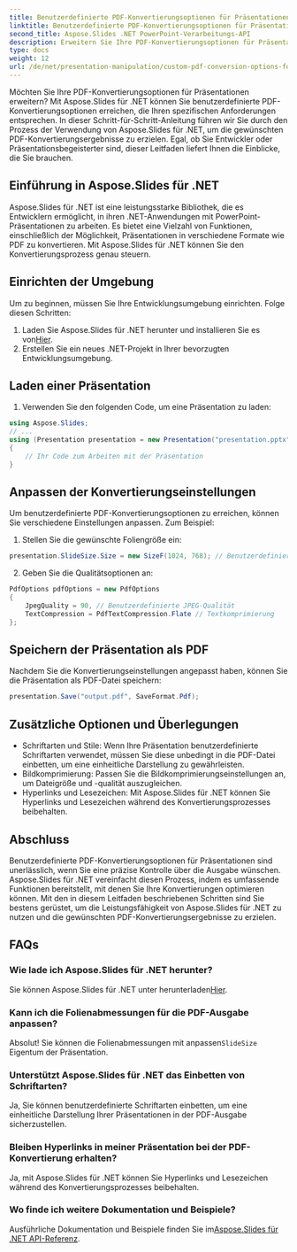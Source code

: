 ```yaml
---
title: Benutzerdefinierte PDF-Konvertierungsoptionen für Präsentationen
linktitle: Benutzerdefinierte PDF-Konvertierungsoptionen für Präsentationen
second_title: Aspose.Slides .NET PowerPoint-Verarbeitungs-API
description: Erweitern Sie Ihre PDF-Konvertierungsoptionen für Präsentationen mit Aspose.Slides für .NET. In dieser Schritt-für-Schritt-Anleitung erfahren Sie, wie Sie benutzerdefinierte PDF-Konvertierungseinstellungen erreichen und so eine präzise Kontrolle über Ihre Ausgabe gewährleisten. Optimieren Sie noch heute Ihre Präsentationskonvertierungen.
type: docs
weight: 12
url: /de/net/presentation-manipulation/custom-pdf-conversion-options-for-presentations/
---
```


Möchten Sie Ihre PDF-Konvertierungsoptionen für Präsentationen erweitern? Mit Aspose.Slides für .NET können Sie benutzerdefinierte PDF-Konvertierungsoptionen erreichen, die Ihren spezifischen Anforderungen entsprechen. In dieser Schritt-für-Schritt-Anleitung führen wir Sie durch den Prozess der Verwendung von Aspose.Slides für .NET, um die gewünschten PDF-Konvertierungsergebnisse zu erzielen. Egal, ob Sie Entwickler oder Präsentationsbegeisterter sind, dieser Leitfaden liefert Ihnen die Einblicke, die Sie brauchen.

## Einführung in Aspose.Slides für .NET

Aspose.Slides für .NET ist eine leistungsstarke Bibliothek, die es Entwicklern ermöglicht, in ihren .NET-Anwendungen mit PowerPoint-Präsentationen zu arbeiten. Es bietet eine Vielzahl von Funktionen, einschließlich der Möglichkeit, Präsentationen in verschiedene Formate wie PDF zu konvertieren. Mit Aspose.Slides für .NET können Sie den Konvertierungsprozess genau steuern.

## Einrichten der Umgebung

Um zu beginnen, müssen Sie Ihre Entwicklungsumgebung einrichten. Folge diesen Schritten:

1.  Laden Sie Aspose.Slides für .NET herunter und installieren Sie es von[Hier](https://releases.aspose.com/slides/net/).
2. Erstellen Sie ein neues .NET-Projekt in Ihrer bevorzugten Entwicklungsumgebung.

## Laden einer Präsentation

1. Verwenden Sie den folgenden Code, um eine Präsentation zu laden:

```csharp
using Aspose.Slides;
// ...
using (Presentation presentation = new Presentation("presentation.pptx"))
{
    // Ihr Code zum Arbeiten mit der Präsentation
}
```

## Anpassen der Konvertierungseinstellungen

Um benutzerdefinierte PDF-Konvertierungsoptionen zu erreichen, können Sie verschiedene Einstellungen anpassen. Zum Beispiel:

1. Stellen Sie die gewünschte Foliengröße ein:

```csharp
presentation.SlideSize.Size = new SizeF(1024, 768); // Benutzerdefiniertes Format
```

2. Geben Sie die Qualitätsoptionen an:

```csharp
PdfOptions pdfOptions = new PdfOptions
{
    JpegQuality = 90, // Benutzerdefinierte JPEG-Qualität
    TextCompression = PdfTextCompression.Flate // Textkomprimierung
};
```

## Speichern der Präsentation als PDF

Nachdem Sie die Konvertierungseinstellungen angepasst haben, können Sie die Präsentation als PDF-Datei speichern:

```csharp
presentation.Save("output.pdf", SaveFormat.Pdf);
```

## Zusätzliche Optionen und Überlegungen

- Schriftarten und Stile: Wenn Ihre Präsentation benutzerdefinierte Schriftarten verwendet, müssen Sie diese unbedingt in die PDF-Datei einbetten, um eine einheitliche Darstellung zu gewährleisten.
- Bildkomprimierung: Passen Sie die Bildkomprimierungseinstellungen an, um Dateigröße und -qualität auszugleichen.
- Hyperlinks und Lesezeichen: Mit Aspose.Slides für .NET können Sie Hyperlinks und Lesezeichen während des Konvertierungsprozesses beibehalten.

## Abschluss

Benutzerdefinierte PDF-Konvertierungsoptionen für Präsentationen sind unerlässlich, wenn Sie eine präzise Kontrolle über die Ausgabe wünschen. Aspose.Slides für .NET vereinfacht diesen Prozess, indem es umfassende Funktionen bereitstellt, mit denen Sie Ihre Konvertierungen optimieren können. Mit den in diesem Leitfaden beschriebenen Schritten sind Sie bestens gerüstet, um die Leistungsfähigkeit von Aspose.Slides für .NET zu nutzen und die gewünschten PDF-Konvertierungsergebnisse zu erzielen.


## FAQs

### Wie lade ich Aspose.Slides für .NET herunter?

 Sie können Aspose.Slides für .NET unter herunterladen[Hier](https://releases.aspose.com/slides/net/).

### Kann ich die Folienabmessungen für die PDF-Ausgabe anpassen?

 Absolut! Sie können die Folienabmessungen mit anpassen`SlideSize` Eigentum der Präsentation.

### Unterstützt Aspose.Slides für .NET das Einbetten von Schriftarten?

Ja, Sie können benutzerdefinierte Schriftarten einbetten, um eine einheitliche Darstellung Ihrer Präsentationen in der PDF-Ausgabe sicherzustellen.

### Bleiben Hyperlinks in meiner Präsentation bei der PDF-Konvertierung erhalten?

Ja, mit Aspose.Slides für .NET können Sie Hyperlinks und Lesezeichen während des Konvertierungsprozesses beibehalten.

### Wo finde ich weitere Dokumentation und Beispiele?

Ausführliche Dokumentation und Beispiele finden Sie im[Aspose.Slides für .NET API-Referenz](https://reference.aspose.com/slides/net/).